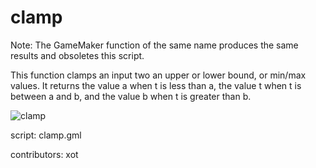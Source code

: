 clamp
=====

Note: The GameMaker function of the same name produces
the same results and obsoletes this script.

This function clamps an input two an upper or lower bound, or min/max values.
It returns the value a when t is less than a, the value t when t is between
a and b, and the value b when t is greater than b.

![clamp](/images/clamp1.png "clamp")

script: clamp.gml

contributors: xot
